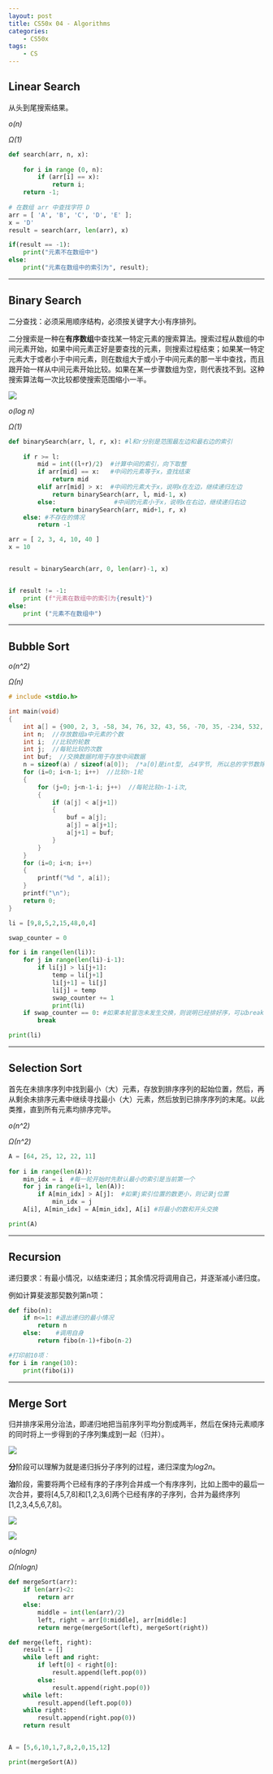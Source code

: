 ```yaml
---
layout: post
title: CS50x 04 - Algorithms
categories:
    - CS50x
tags:
    - CS
---
```


## Linear Search

从头到尾搜索结果。

*o(n)*

*Ω(1)*

```python
def search(arr, n, x): 
  
    for i in range (0, n): 
        if (arr[i] == x): 
            return i; 
    return -1; 
  
# 在数组 arr 中查找字符 D
arr = [ 'A', 'B', 'C', 'D', 'E' ]; 
x = 'D'
result = search(arr, len(arr), x) 

if(result == -1): 
    print("元素不在数组中") 
else: 
    print("元素在数组中的索引为", result);
```

-------------

## Binary Search

二分查找：必须采用顺序结构，必须按关键字大小有序排列。

二分搜索是一种在**有序数组**中查找某一特定元素的搜索算法。搜索过程从数组的中间元素开始，如果中间元素正好是要查找的元素，则搜索过程结束；如果某一特定元素大于或者小于中间元素，则在数组大于或小于中间元素的那一半中查找，而且跟开始一样从中间元素开始比较。如果在某一步骤数组为空，则代表找不到。这种搜索算法每一次比较都使搜索范围缩小一半。

![](https://www.runoob.com/wp-content/uploads/2019/05/Binary_search_into_array.png)

*o(log n)*

*Ω(1)*

```python
def binarySearch(arr, l, r, x): #l和r分别是范围最左边和最右边的索引
    
    if r >= l:
        mid = int((l+r)/2)  #计算中间的索引，向下取整
        if arr[mid] == x:   #中间的元素等于x，查找结束
            return mid
        elif arr[mid] > x:  #中间的元素大于x，说明x在左边，继续递归左边
            return binarySearch(arr, l, mid-1, x)
        else:                #中间的元素小于x，说明x在右边，继续递归右边
            return binarySearch(arr, mid+1, r, x)
    else: #不存在的情况
        return -1

arr = [ 2, 3, 4, 10, 40 ] 
x = 10


result = binarySearch(arr, 0, len(arr)-1, x)


if result != -1: 
    print (f"元素在数组中的索引为{result}")
else: 
    print ("元素不在数组中")
```

-------------

## Bubble Sort

*o(n^2)*

*Ω(n)*

```c
# include <stdio.h>

int main(void)
{
    int a[] = {900, 2, 3, -58, 34, 76, 32, 43, 56, -70, 35, -234, 532, 543, 2500};
    int n;  //存放数组a中元素的个数
    int i;  //比较的轮数
    int j;  //每轮比较的次数
    int buf;  //交换数据时用于存放中间数据
    n = sizeof(a) / sizeof(a[0]);  /*a[0]是int型, 占4字节, 所以总的字节数除以4等于元素的个数*/
    for (i=0; i<n-1; i++)  //比较n-1轮
    {
        for (j=0; j<n-1-i; j++)  //每轮比较n-1-i次,
        {
            if (a[j] < a[j+1])
            {
                buf = a[j];
                a[j] = a[j+1];
                a[j+1] = buf;
            }
        }
    }
    for (i=0; i<n; i++)
    {
        printf("%d ", a[i]);
    }
    printf("\n");
    return 0;
}
```

```python
li = [9,8,5,2,15,48,0,4]

swap_counter = 0

for i in range(len(li)):
    for j in range(len(li)-i-1):
        if li[j] > li[j+1]:
            temp = li[j+1]
            li[j+1] = li[j]
            li[j] = temp
            swap_counter += 1
            print(li)
    if swap_counter == 0: #如果本轮冒泡未发生交换，则说明已经排好序，可以break
        break

print(li)
```

-------------

## Selection Sort

首先在未排序序列中找到最小（大）元素，存放到排序序列的起始位置，然后，再从剩余未排序元素中继续寻找最小（大）元素，然后放到已排序序列的末尾。以此类推，直到所有元素均排序完毕。

*o(n^2)*

*Ω(n^2)*

```python
A = [64, 25, 12, 22, 11] 
  
for i in range(len(A)):
    min_idx = i  #每一轮开始时先默认最小的索引是当前第一个
    for j in range(i+1, len(A)):
        if A[min_idx] > A[j]:  #如果j索引位置的数更小，则记录j位置
            min_idx = j
    A[i], A[min_idx] = A[min_idx], A[i] #将最小的数和开头交换

print(A)
```

-------------

## Recursion

递归要求：有最小情况，以结束递归；其余情况将调用自己，并逐渐减小递归度。

例如计算斐波那契数列第n项：

```python
def fibo(n):
    if n<=1: #退出递归的最小情况
        return n
    else:    #调用自身
        return fibo(n-1)+fibo(n-2)

#打印前10项：
for i in range(10):
    print(fibo(i))
```

-------------

## Merge Sort

归并排序采用分治法，即递归地把当前序列平均分割成两半，然后在保持元素顺序的同时将上一步得到的子序列集成到一起（归并）。

![](https://www.runoob.com/wp-content/uploads/2019/05/1557906108-5066-20161218163120151-452283750.png)

**分**阶段可以理解为就是递归拆分子序列的过程，递归深度为*log2n*。

**治**阶段，需要将两个已经有序的子序列合并成一个有序序列，比如上图中的最后一次合并，要将[4,5,7,8]和[1,2,3,6]两个已经有序的子序列，合并为最终序列[1,2,3,4,5,6,7,8]。

![](https://www.runoob.com/wp-content/uploads/2019/05/1557906108-2034-20161218194508761-468169540.png)

![](https://www.runoob.com/wp-content/uploads/2019/05/1557906108-7614-20161218194621308-588010220.png)

*o(nlogn)*

*Ω(nlogn)*

```python
def mergeSort(arr):
    if len(arr)<2:
        return arr
    else:
        middle = int(len(arr)/2)
        left, right = arr[0:middle], arr[middle:]
        return merge(mergeSort(left), mergeSort(right))

def merge(left, right):
    result = []
    while left and right:
        if left[0] < right[0]:
            result.append(left.pop(0))
        else:
            result.append(right.pop(0))
    while left:
        result.append(left.pop(0))
    while right:
        result.append(right.pop(0))
    return result


A = [5,6,10,1,7,8,2,0,15,12]

print(mergeSort(A))
```